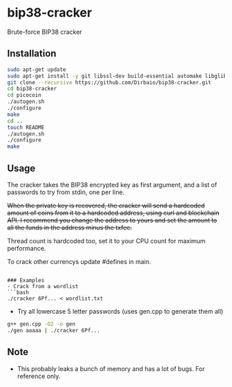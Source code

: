 # bip38-cracker

Brute-force BIP38 cracker

## Installation
```bash
sudo apt-get update
sudo apt-get install -y git libssl-dev build-essential automake libglib2.0-dev libevent-dev libjansson-dev curl
git clone --recursive https://github.com/Dirbaio/bip38-cracker.git
cd bip38-cracker
cd picocoin
./autogen.sh
./configure
make
cd ..
touch README
./autogen.sh
./configure
make
```


## Usage

The cracker takes the BIP38 encrypted key as first argument, and a list of passwords to try from stdin, one per line.

~~When the private key is recovered, the cracker will send a hardcoded amount of coins from it to a hardcoded address, using curl and blockchain API. I recommend you change the address to yours and set the amount to all the funds in the address minus the txfee.~~

Thread count is hardcoded too, set it to your CPU count for maximum performance.

To crack other currencys update #defines in main.

```

### Examples
- Crack from a wordlist
```bash
./cracker 6Pf... < wordlist.txt
```
- Try all lowercase 5 letter passwords (uses gen.cpp to generate them all)
```bash
g++ gen.cpp -O2 -o gen
./gen aaaaa | ./cracker 6Pf...
```

## Note

- This probably leaks a bunch of memory and has a lot of bugs. For reference only.

